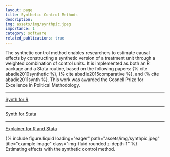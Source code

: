 ```yaml
---
layout: page
title: Synthetic Control Methods
description: 
img: assets/img/synthpic.jpeg
importance: 1
category: software
related_publications: true
---
```


The synthetic control method enables researchers to estimate causal effects by constructing a synthetic version of a treatment unit through a weighted combination of control units. It is implemented as both an R package and a Stata routine, based on the following papers: {% cite abadie2010synthetic %}, {% cite abadie2015comparative %}, and {% cite abadie2011synth %}. This work was awarded the Gosnell Prize for Excellence in Political Methodology.


---
[Synth for R](https://cran.r-project.org/web/packages/Synth/index.html)

---

[Synth for Stata](https://ideas.repec.org/c/boc/bocode/s457334.html)

---
[Explainer for R and Stata](https://lost-stats.github.io/Model_Estimation/Research_Design/synthetic_control_method.html)


<div class="row">
    <div class="col-sm mt-3 mt-md-0">
        {% include figure.liquid loading="eager" path="assets/img/synthpic.jpeg" title="example image" class="img-fluid rounded z-depth-1" %}
    </div>
</div>
<div class="caption">
    Estimating effects with the synthetic control method.
</div>

